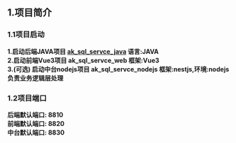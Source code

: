 ## 1.项目简介
### 1.1项目启动
**1.启动后端JAVA项目 <a href="https://github.com/939446256/ak_sql_servce_java">ak_sql_servce_java</a> 语言:JAVA<br/>**
**2.启动前端Vue3项目 ak_sql_servce_web 框架:Vue3**<br/>
**3.(可选) 启动中台nodejs项目 ak_sql_servce_nodejs 框架:nestjs,环境:nodejs 负责业务逻辑层处理**

 
### 1.2项目端口
**后端默认端口: 8810<br/>**
**前端默认端口: 8820<br/>**
**中台默认端口: 8830<br/>**



